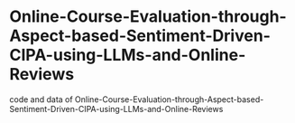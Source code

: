 # Online-Course-Evaluation-through-Aspect-based-Sentiment-Driven-CIPA-using-LLMs-and-Online-Reviews
code and data of Online-Course-Evaluation-through-Aspect-based-Sentiment-Driven-CIPA-using-LLMs-and-Online-Reviews
